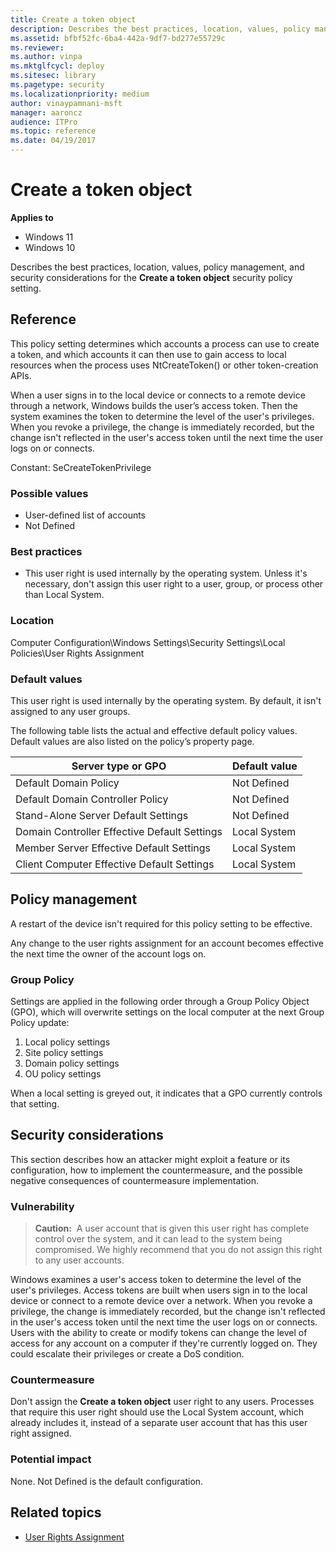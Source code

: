 ```yaml
---
title: Create a token object
description: Describes the best practices, location, values, policy management, and security considerations for the Create a token object security policy setting.
ms.assetid: bfbf52fc-6ba4-442a-9df7-bd277e55729c
ms.reviewer:
ms.author: vinpa
ms.mktglfcycl: deploy
ms.sitesec: library
ms.pagetype: security
ms.localizationpriority: medium
author: vinaypamnani-msft
manager: aaroncz
audience: ITPro
ms.topic: reference
ms.date: 04/19/2017
---
```


# Create a token object

**Applies to**
-   Windows 11
-   Windows 10

Describes the best practices, location, values, policy management, and security considerations for the **Create a token object** security policy setting.

## Reference

This policy setting determines which accounts a process can use to create a token, and which accounts it can then use to gain access to local resources when the process uses NtCreateToken() or other token-creation APIs.

When a user signs in to the local device or connects to a remote device through a network, Windows builds the user’s access token. Then the system examines the token to determine the level of the user's privileges. When you revoke a privilege, the change is immediately recorded, but the change isn't reflected in the user's access token until the next time the user logs on or connects.

Constant: SeCreateTokenPrivilege

### Possible values

-   User-defined list of accounts
-   Not Defined

### Best practices

-   This user right is used internally by the operating system. Unless it's necessary, don't assign this user right to a user, group, or process other than Local System.

### Location

Computer Configuration\\Windows Settings\\Security Settings\\Local Policies\\User Rights Assignment

### Default values

This user right is used internally by the operating system. By default, it isn't assigned to any user groups.

The following table lists the actual and effective default policy values. Default values are also listed on the policy’s property page.

| Server type or GPO | Default value |
| - | - |
| Default Domain Policy | Not Defined |
| Default Domain Controller Policy | Not Defined |
| Stand-Alone Server Default Settings | Not Defined |
| Domain Controller Effective Default Settings | Local System |
| Member Server Effective Default Settings | Local System |
| Client Computer Effective Default Settings | Local System |

## Policy management

A restart of the device isn't required for this policy setting to be effective.

Any change to the user rights assignment for an account becomes effective the next time the owner of the account logs on.

### Group Policy

Settings are applied in the following order through a Group Policy Object (GPO), which will overwrite settings on the local computer at the next Group Policy update:

1.  Local policy settings
2.  Site policy settings
3.  Domain policy settings
4.  OU policy settings

When a local setting is greyed out, it indicates that a GPO currently controls that setting.

## Security considerations

This section describes how an attacker might exploit a feature or its configuration, how to implement the countermeasure, and the possible negative consequences of countermeasure implementation.

### Vulnerability

>**Caution:**  A user account that is given this user right has complete control over the system, and it can lead to the system being compromised. We highly recommend that you do not assign this right to any user accounts.

Windows examines a user's access token to determine the level of the user's privileges. Access tokens are built when users sign in to the local device or connect to a remote device over a network. When you revoke a privilege, the change is immediately recorded, but the change isn't reflected in the user's access token until the next time the user logs on or connects. Users with the ability to create or modify tokens can change the level of access for any account on a computer if they're currently logged on. They could escalate their privileges or create a DoS condition.

### Countermeasure

Don't assign the **Create a token object** user right to any users. Processes that require this user right should use the Local System account, which already includes it, instead of a separate user account that has this user right assigned.

### Potential impact

None. Not Defined is the default configuration.

## Related topics

- [User Rights Assignment](user-rights-assignment.md)
